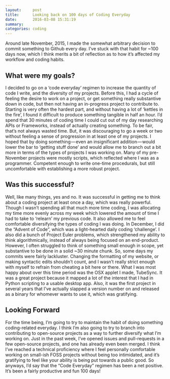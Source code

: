 ```yaml
---
layout:     post
title:      Looking back on 100 days of Coding Everyday
date:       2016-03-08 15:31:19
summary:    
categories: coding
---
```


Around late November, 2015, I made the somewhat arbitrary decision to commit something to Github every day. I’ve stuck with that habit for ~100 days now, which I think merits a bit of reflection as to how it’s affected my workflow and coding habits.

## What were my goals?
I decided to go on a ‘code everyday’ regimen to increase the quantity of code I write, and the diversity of my projects. Before this, I had a cycle of feeling the desire to work on a project, or get something really substantive down in code, but then not having an in-progress project to contribute to. Starting is very often the hardest part, and without having a lot of ‘kettles in the fire’, I found it difficult to produce something tangible in half an hour.
I’d spend that 30 minutes of coding time I could cut out of my day researching APIs or Frameworks, instead of actually creating something. To be fair, that’s not always wasted time. But, it was discouraging to go a week or two without feeling a sense of progression in at least one of my projects.
I hoped that by doing something — even an insignificant addition — would lower the bar to ‘getting stuff done’ and would allow me to branch out a bit more in terms of the types of projects I was working on. Many of my pre-November projects were mostly scripts, which reflected where I was as a programmer. Competent enough to write one-time procedurals, but still uncomfortable with establishing a more robust project.

## Was this successful?

Well, like many things, yes and no. It was successful in getting me to think about a coding project at least once a day, which was really powerful. Though I wasn’t spending all that much more time coding, I was allocating my time more evenly across my week which lowered the amount of time I had to take to ‘relearn’ my previous code.
It also allowed me to feel comfortable diversifying the types of coding I was doing. In December, I did the “Advent of Code”, which was a light-hearted daily coding ‘challenge’. I also did a bunch of Project Euler problems, which strengthened my ability to think algorithmically, instead of always being focused on an end-product.
However, I often struggled to think of something small enough in scope, yet substantive to be done in a solid ~30 minute chunk. So, some days my commits were fairly lackluster.
Changing the formatting of my website, or making syntactic edits shouldn’t count, and I wasn’t really strict enough with myself to refrain from cheating a bit here or there.
What I was most happy about over this time period was the OSX applet I made, TubeSync. It was a great project because it mapped a lot of the interest that I had in Python scripting to a usable desktop app. Also, it was the first project in several years that I’ve actually slapped a version number on and released as a binary for whomever wants to use it, which was gratifying.

## Looking Forward
For the time being, I’m going to try to maintain the habit of doing something coding-related everyday. I think I’m also going to try to branch into contributing to open-source projects as a way to further diversify what I’m working on.
Just in the past week, I’ve opened issues and pull-requests in a few open-source projects, and one has already even been merged. I think I’ve reached a technical proficiency where I feel personally comfortable working on small-ish FOSS projects without being too intimidated, and it’s gratifying to feel like your ability is being put towards a public good.
So anyways, I’d say that the “Code Everyday” regimen has been a net positive. It’s been a fairly productive and fun 100 days!